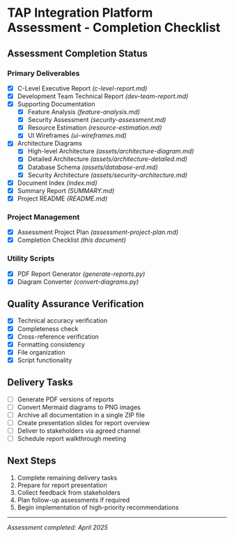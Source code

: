 # TAP Integration Platform Assessment - Completion Checklist

## Assessment Completion Status

### Primary Deliverables

- [x] C-Level Executive Report *(c-level-report.md)*
- [x] Development Team Technical Report *(dev-team-report.md)*
- [x] Supporting Documentation
  - [x] Feature Analysis *(feature-analysis.md)*
  - [x] Security Assessment *(security-assessment.md)*
  - [x] Resource Estimation *(resource-estimation.md)*
  - [x] UI Wireframes *(ui-wireframes.md)*
- [x] Architecture Diagrams
  - [x] High-level Architecture *(assets/architecture-diagram.md)*
  - [x] Detailed Architecture *(assets/architecture-detailed.md)*
  - [x] Database Schema *(assets/database-erd.md)*
  - [x] Security Architecture *(assets/security-architecture.md)*
- [x] Document Index *(index.md)*
- [x] Summary Report *(SUMMARY.md)*
- [x] Project README *(README.md)*

### Project Management 

- [x] Assessment Project Plan *(assessment-project-plan.md)*
- [x] Completion Checklist *(this document)*

### Utility Scripts

- [x] PDF Report Generator *(generate-reports.py)*
- [x] Diagram Converter *(convert-diagrams.py)*

## Quality Assurance Verification

- [x] Technical accuracy verification
- [x] Completeness check
- [x] Cross-reference verification
- [x] Formatting consistency
- [x] File organization
- [x] Script functionality

## Delivery Tasks

- [ ] Generate PDF versions of reports
- [ ] Convert Mermaid diagrams to PNG images
- [ ] Archive all documentation in a single ZIP file
- [ ] Create presentation slides for report overview
- [ ] Deliver to stakeholders via agreed channel
- [ ] Schedule report walkthrough meeting

## Next Steps

1. Complete remaining delivery tasks
2. Prepare for report presentation
3. Collect feedback from stakeholders
4. Plan follow-up assessments if required
5. Begin implementation of high-priority recommendations

---

*Assessment completed: April 2025*